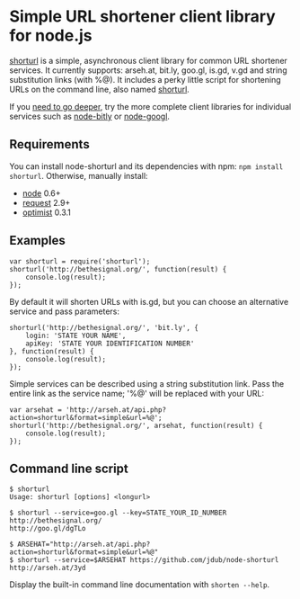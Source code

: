 Simple URL shortener client library for node.js
===============================================

[shorturl](https://github.com/jdub/node-shorturl) is a simple, asynchronous client library for common URL shortener services. It currently supports: arseh.at, bit.ly, goo.gl, is.gd, v.gd and string substitution links (with %@). It includes a perky little script for shortening URLs on the command line, also named [shorturl](https://github.com/jdub/node-shorturl/blob/master/shorturl).

If you [need to go deeper](http://www.imdb.com/title/tt1375666/), try the more complete client libraries for individual services such as [node-bitly](https://github.com/tanepiper/node-bitly) or [node-googl](https://github.com/ukstv/node-googl).


## Requirements

You can install node-shorturl and its dependencies with npm: `npm install shorturl`. Otherwise, manually install:

- [node](http://nodejs.org/) 0.6+
- [request](https://github.com/mikeal/request) 2.9+
- [optimist](https://github.com/substack/node-optimist) 0.3.1

## Examples

	var shorturl = require('shorturl');
	shorturl('http://bethesignal.org/', function(result) {
		console.log(result);
	});

By default it will shorten URLs with is.gd, but you can choose an alternative service and pass parameters:

	shorturl('http://bethesignal.org/', 'bit.ly', {
		login: 'STATE YOUR NAME',
		apiKey: 'STATE YOUR IDENTIFICATION NUMBER'
	}, function(result) {
		console.log(result);
	});

Simple services can be described using a string substitution link. Pass the entire link as the service name; '%@' will be replaced with your URL:

	var arsehat = 'http://arseh.at/api.php?action=shorturl&format=simple&url=%@';
	shorturl('http://bethesignal.org/', arsehat, function(result) {
		console.log(result);
	});

## Command line script

	$ shorturl
	Usage: shorturl [options] <longurl>

	$ shorturl --service=goo.gl --key=STATE_YOUR_ID_NUMBER http://bethesignal.org/
	http://goo.gl/dgTLo

	$ ARSEHAT="http://arseh.at/api.php?action=shorturl&format=simple&url=%@"
	$ shorturl --service=$ARSEHAT https://github.com/jdub/node-shorturl
	http://arseh.at/3yd

Display the built-in command line documentation with `shorten --help`.
